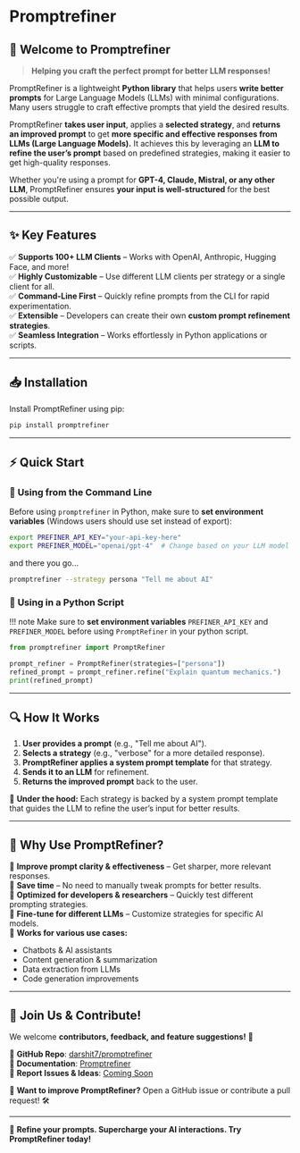 # Promptrefiner
## 🚀 Welcome to Promptrefiner

> **Helping you craft the perfect prompt for better LLM responses!**

PromptRefiner is a lightweight **Python library** that helps users **write better prompts** for Large Language Models (LLMs) with minimal configurations. Many users struggle to craft effective prompts that yield the desired results.  

PromptRefiner **takes user input**, applies a **selected strategy**, and **returns an improved prompt** to get **more specific and effective responses from LLMs (Large Language Models).** It achieves this by leveraging an **LLM to refine the user’s prompt** based on predefined strategies, making it easier to get high-quality responses.

Whether you're using a prompt for **GPT-4, Claude, Mistral, or any other LLM**, PromptRefiner ensures **your input is well-structured** for the best possible output.

---

## ✨ Key Features

✅ **Supports 100+ LLM Clients** – Works with OpenAI, Anthropic, Hugging Face, and more!  
✅ **Highly Customizable** – Use different LLM clients per strategy or a single client for all.  
✅ **Command-Line First** – Quickly refine prompts from the CLI for rapid experimentation.  
✅ **Extensible** – Developers can create their own **custom prompt refinement strategies**.  
✅ **Seamless Integration** – Works effortlessly in Python applications or scripts.  

---

## 📥 Installation

Install PromptRefiner using pip:

```sh
pip install promptrefiner
```

---

## ⚡ Quick Start

### 🔧 **Using from the Command Line**

Before using `promptrefiner` in Python, make sure to **set environment variables** (Windows users should use set instead of export):  

```sh
export PREFINER_API_KEY="your-api-key-here"
export PREFINER_MODEL="openai/gpt-4"  # Change based on your LLM model
```

and there you go...  

```sh
promptrefiner --strategy persona "Tell me about AI"
```

### 🐍 **Using in a Python Script**

!!! note
    Make sure to **set environment variables** `PREFINER_API_KEY` and `PREFINER_MODEL` before using `PromptRefiner` in your python script.

```python
from promptrefiner import PromptRefiner

prompt_refiner = PromptRefiner(strategies=["persona"])
refined_prompt = prompt_refiner.refine("Explain quantum mechanics.")
print(refined_prompt)
```

---

## 🔍 How It Works

1. **User provides a prompt** (e.g., "Tell me about AI").
2. **Selects a strategy** (e.g., "verbose" for a more detailed response).
3. **PromptRefiner applies a system prompt template** for that strategy.
4. **Sends it to an LLM** for refinement.
5. **Returns the improved prompt** back to the user.

🚀 **Under the hood:** Each strategy is backed by a system prompt template that guides the LLM to refine the user’s input for better results.

---

## 🤔 Why Use PromptRefiner?

🔹 **Improve prompt clarity & effectiveness** – Get sharper, more relevant responses.  
🔹 **Save time** – No need to manually tweak prompts for better results.  
🔹 **Optimized for developers & researchers** – Quickly test different prompting strategies.  
🔹 **Fine-tune for different LLMs** – Customize strategies for specific AI models.  
🔹 **Works for various use cases:**  

- Chatbots & AI assistants
- Content generation & summarization
- Data extraction from LLMs
- Code generation improvements

---

## 🚀 Join Us & Contribute!

We welcome **contributors, feedback, and feature suggestions!** 🚀

📌 **GitHub Repo**: [darshit7/promptrefiner](https://github.com/darshit7/promptrefiner)  
📌 **Documentation**: [Promptrefiner](https://darshit7.github.io/promptrefiner/)  
📌 **Report Issues & Ideas**: [Coming Soon](#)

👥 **Want to improve PromptRefiner?** Open a GitHub issue or contribute a pull request! 🛠️

---

🚀 **Refine your prompts. Supercharge your AI interactions. Try PromptRefiner today!**